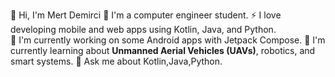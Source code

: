 👋 Hi, I'm Mert Demirci
👯 I'm a computer engineer student.
⚡ I love developing mobile and web apps using Kotlin, Java, and Python.  
🚀 I'm currently working on some Android apps with Jetpack Compose.
🌱 I'm currently learning about **Unmanned Aerial Vehicles (UAVs)**, robotics, and smart systems. 
💬 Ask me about Kotlin,Java,Python.
